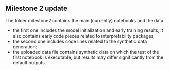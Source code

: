 ## Milestone 2 update

The folder milestone2 contains the main (currently) notebooks and the data: 

  *  the first one includes the model initialization and early training results, it also contains early code pieces related to interpretability packages;
  *  the second one includes code lines related to the synthetic data generation;
  *  the uploaded data file contains synthetic data on which the test of the first notebook is executable, but results may differ significantly from the default outputs. 
